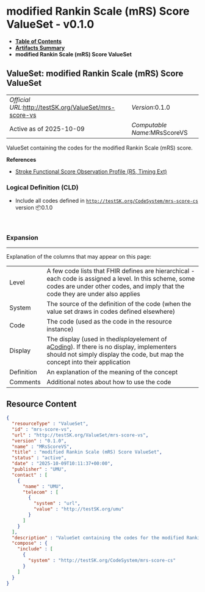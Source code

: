 # modified Rankin Scale (mRS) Score ValueSet - v0.1.0

* [**Table of Contents**](toc.md)
* [**Artifacts Summary**](artifacts.md)
* **modified Rankin Scale (mRS) Score ValueSet**

## ValueSet: modified Rankin Scale (mRS) Score ValueSet 

| | |
| :--- | :--- |
| *Official URL*:http://testSK.org/ValueSet/mrs-score-vs | *Version*:0.1.0 |
| Active as of 2025-10-09 | *Computable Name*:MRsScoreVS |

 
ValueSet containing the codes for the modified Rankin Scale (mRS) score. 

 **References** 

* [Stroke Functional Score Observation Profile (R5, Timing Ext)](StructureDefinition-functional-score-observation-profile.md)

### Logical Definition (CLD)

* Include all codes defined in [`http://testSK.org/CodeSystem/mrs-score-cs`](CodeSystem-mrs-score-cs.md) version 📦0.1.0

 

### Expansion

-------

 Explanation of the columns that may appear on this page: 

| | |
| :--- | :--- |
| Level | A few code lists that FHIR defines are hierarchical - each code is assigned a level. In this scheme, some codes are under other codes, and imply that the code they are under also applies |
| System | The source of the definition of the code (when the value set draws in codes defined elsewhere) |
| Code | The code (used as the code in the resource instance) |
| Display | The display (used in the*display*element of a[Coding](http://hl7.org/fhir/R5/datatypes.html#Coding)). If there is no display, implementers should not simply display the code, but map the concept into their application |
| Definition | An explanation of the meaning of the concept |
| Comments | Additional notes about how to use the code |



## Resource Content

```json
{
  "resourceType" : "ValueSet",
  "id" : "mrs-score-vs",
  "url" : "http://testSK.org/ValueSet/mrs-score-vs",
  "version" : "0.1.0",
  "name" : "MRsScoreVS",
  "title" : "modified Rankin Scale (mRS) Score ValueSet",
  "status" : "active",
  "date" : "2025-10-09T10:11:37+00:00",
  "publisher" : "UMU",
  "contact" : [
    {
      "name" : "UMU",
      "telecom" : [
        {
          "system" : "url",
          "value" : "http://testSK.org/umu"
        }
      ]
    }
  ],
  "description" : "ValueSet containing the codes for the modified Rankin Scale (mRS) score.",
  "compose" : {
    "include" : [
      {
        "system" : "http://testSK.org/CodeSystem/mrs-score-cs"
      }
    ]
  }
}

```
